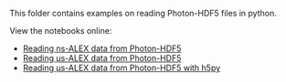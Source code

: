 This folder contains examples on reading Photon-HDF5 files in python.

View the notebooks online:


- [Reading ns-ALEX data from Photon-HDF5](http://nbviewer.ipython.org/github/Photon-HDF5/photon_hdf5_reading_examples/blob/master/python/Reading%20ns-ALEX%20data%20from%20Photon-HDF5.ipynb)
- [Reading µs-ALEX data from Photon-HDF5](http://nbviewer.ipython.org/github/Photon-HDF5/photon_hdf5_reading_examples/blob/master/python/Reading%20%C2%B5s-ALEX%20data%20from%20Photon-HDF5.ipynb)
- [Reading µs-ALEX data from Photon-HDF5 with h5py](http://nbviewer.ipython.org/github/Photon-HDF5/photon_hdf5_reading_examples/blob/master/python/Reading%20%C2%B5s-ALEX%20data%20from%20Photon-HDF5%20with%20h5py.ipynb)
